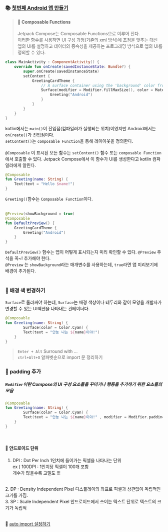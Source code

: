 ### 📚 [첫번째 Android 앱 만들기](https://developer.android.com/codelabs/basic-android-kotlin-compose-first-app?hl=ko&continue=https%3A%2F%2Fdeveloper.android.com%2Fcourses%2Fpathways%2Fandroid-basics-compose-unit-1-pathway-2%3Fhl%3Dko%23codelab-https%3A%2F%2Fdeveloper.android.com%2Fcodelabs%2Fbasic-android-kotlin-compose-first-app#0)

> #### 🔖 Composable Functions
> Jetpack Compose는 Composable Functions으로 이루어 진다. <br/>
> 이러한 함수를 사용하면 UI 구성 과정(기존의 xml 방식)에 초점을 맞추는 대신 앱의 UI를 설명하고 데이터의 종속성을 제공하는 프로그래밍 방식으로 앱의 UI를 정의할 수 있다.


```kotlin
class MainActivity : ComponentActivity() {
    override fun onCreate(savedInstanceState: Bundle?) {
        super.onCreate(savedInstanceState)
        setContent {
            GreetingCardTheme {
                // A surface container using the 'background' color from the theme
                Surface(modifier = Modifier.fillMaxSize(), color = MaterialTheme.colorScheme.background) {
                    Greeting("Android")
                }
            }
        }
    }
}
```


kotlin에서는 `main()`이 진입점(컴파일러가 실행되는 위치)이였지만 Android에서는 `onCreate()`가 진입점이다.<br/>
`setContent()`는 `composable Function`을 통해 레이아웃을 정의한다.<br/>
<br/>
`@Composable` 이 표시된 모든 함수는 `setContent()` 함수 또는 `composable Function`에서 호출할 수 있다. Jetpack Compose에서 이 함수가 UI를 생성한다고 kotlin 컴파일러에게 알린다.
```kotlin
@Composable
fun Greeting(name: String) {
    Text(text = "Hello $name!")
}
```
`Greeting()`함수는 `Composable Function`이다.<br/>
<br/>
```kotlin
@Preview(showBackground = true)
@Composable
fun DefaultPreview() {
    GreetingCardTheme {
        Greeting("Android")
    }
}
```
`DefaultPreview()` 함수는 앱이 어떻게 표시되는지 미리 확인할 수 있다. `@Preview` 주석을 꼭~! 추가해야 한다.<br/>
`@Preview` 는 `showBackground`라는 매개변수를 사용하는데,  `true`라면 앱 미리보기에 배경이 추가된다.<br/>
<br/>


### 📗 배경 색 변경하기
`Surface`로 둘러싸야 하는데, `Surface`는 배경 색상이나 테두리와 같이 모양을 개발자가 변경할 수 있는 UI섹션을 나타내는 컨테이너다.<br/>
```kotlin
@Composable
fun Greeting(name: String) {
        Surface(color = Color.Cyan) {
        Text(text = "안뇽 나는 ${name}이야!")
    }
}
```

> `Enter + Alt` Surround with ... <br/>
> `ctrl+Alt+O` 알파벳순으로 import 문 정리하기

### 📒 padding 추가
##### `Modifier`이란 Compose의 UI 구성 요소들을 꾸미거나 행동을 추가하기 위한 요소들의 모음

```kotlin
@Composable
fun Greeting(name: String) {
        Surface(color = Color.Cyan) {
        Text(text = "안뇽 나는 ${name}이야!" , modifier = Modifier.padding(24.dp))
    }
}
```
<br/>

#### 📑 안드로이드 단위
1. DPI : Dot Per Inch 1인치에 들어가는 픽셀을 나타나는 단위 <br/>
ex ) 100DPI : 1인치당 픽셀이 100개 포함 <br/>
개수가 많을수록 고밀도 !!! 
<br/>
2. DP  : Density Independent Pixel 디스플레이의 좌표로 픽셀과 상관없이 독립적인 크기를 가짐. <br/>
3. SP : Scale Independent Pixel 안드로이드에서 쓰이는 텍스트 단위로 텍스트의 크기가 독립적 <br/>
<br/>



🔗 [auto import 설정하기](https://shyunku.tistory.com/m/15)
